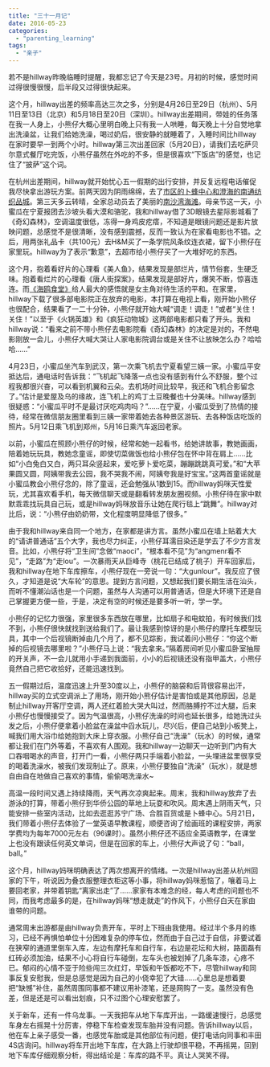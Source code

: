 ```yaml
---
title: "三十一月记"
date: 2016-05-23
categories: 
  - "parenting_learning"
tags: 
  - "亲子"
---
```


若不是hillway昨晚临睡时提醒，我都忘记了今天是23号。月初的时候，感觉时间过得很慢很慢，后半段又过得很快起来。

这个月，hillway出差的频率高达三次之多，分别是4月26日至29日（杭州）、5月11日至13日（北京）和5月18日至20日（深圳）。hillway出差期间，带娃的任务落在我一人身上，小熊仔大概心里明白晚上只有我一人哄睡，每天晚上十分自觉地拿出洗澡盆，让我们给她洗澡，喝过奶后，很安静的就睡着了，入睡时间比hillway在家时要早一到两个小时。hillway第三次出差回家（5月20日），请我们去吃萨贝尔意式餐厅吃完饭，小熊仔虽然在外吃的不多，但是很喜欢“下饭店”的感觉，也记住了“披萨”这个词。

在杭州出差期间，hillway就开始忧心五一假期的出行安排，并反复远程电话催促我尽快拿出游玩方案。前两天因为阴雨绵绵，去了[市区的卜蜂中心和澄海的南通纺织品城](http://www.jfsay.com/archives/1197.html)。第三天多云转晴，全家总动员去了美丽的[南沙湾海滩](http://www.jfsay.com/archives/1198.html)。母亲节这一天，小蜜瓜在宁夏报团去沙坡头看大漠和骆驼，我和hillway借了3D眼镜去星际影城看了《奇幻森林》，空调温度很低，冻得一身鸡皮疙瘩，不知道是眼镜问题还是影片放映问题，总感觉不是很清晰，没有感到震撼，反而一致认为在家看电影也不错。之后，用两张礼品卡（共100元）去H&M买了一条学院风条纹连衣裙，留下小熊仔在家里玩。hillway为了表示“歉意”，去超市给小熊仔买了一大堆好吃的东西。

这个月，抱着看好片的心理看《美人鱼》，结果发现是部烂片，情节俗套，生硬乏味。抱着看烂片的心理看《唐人街探案》，结果发现是部好片，爆笑不断，惊喜连连。而[《海鸥食堂》](http://www.jfsay.com/archives/1193.html)给人最大的感悟就是女主角对待生活的平和。在家里，hillway下载了很多部电影院正在放弃的电影，本打算在电视上看，刚开始小熊仔也很配合，结果看了一二十分钟，小熊仔就开始大喊“调走！调走！”或者“关住！关住！”以至于《火锅英雄》和《疯狂动物城》这两部电影都只看了开头。我和hillway说：“看来之前不带小熊仔去电影院看《奇幻森林》的决定是对的，不然电影刚放一会儿，小熊仔大喊大哭让人家电影院调台或是关住不让放映怎么办？哈哈哈……”

4月23日，小蜜瓜坐汽车到武汉，第一次乘飞机去宁夏看望三姨一家。小蜜瓜平安抵达后，通电话时告诉我：“飞机起飞降落一点也没有感到有什么不舒服，整个过程我都很兴奋，可以看到机翼和云朵。去机场时间比较早，我还和飞机合影留念了。”估计是爱屋及乌的缘故，连飞机上的鸡丁土豆晚餐也十分美味。hillway感到很疑惑：“小蜜瓜平时不是最讨厌吃鸡肉吗？”……在宁夏，小蜜瓜受到了热情的接待，经常在微信朋友圈里看到三姨一家带着她去各种景区游玩、去各种饭店吃饭的照片。5月12日乘飞机到郑州，5月16日乘汽车返回老家。

以前，小蜜瓜在照顾小熊仔的时候，经常和她一起看书，给她讲故事，教她画画，陪着她玩玩具，教她念童谣，即使切菜做饭也给小熊仔包在怀中背在肩上……比如“小白兔白又白，两只耳朵竖起来，爱吃萝卜爱吃菜，蹦蹦跳跳真可爱。”和“大苹果圆又圆，阿姨带我去公园，我不哭我不闹，阿姨夸我是好宝宝。”这两首童谣就是小蜜瓜教会小熊仔念的，除了童谣，还会勉强从1数到15。而hillway妈咪天性爱玩，尤其喜欢看手机，每天微信聊天或是翻看转发朋友圈视频。小熊仔待在家中默默乖乖找玩具自己玩，或是hillway妈咪放音乐让她在爬行毯上“跳舞”。hillway对比后，说：“小熊仔由奶奶带，文化程度明显降低了很多。”

由于我和hillway来自同一个地方，在家都是讲方言。虽然小蜜瓜在墙上贴着大大的“请讲普通话”五个大字，我也尽力纠正，小熊仔耳濡目染还是学去了不少方言发音。比如，小熊仔将“卫生间”念做“maoci”，“根本看不见”为“angmenr看不见”，“走路”为“走lou”。一次暴雨天从巨峰寺（桃花已结成了桃子）开车回家后，我和hillway在地下车库擦车，小熊仔现在一旁说一句：“大gunlour”。我反应了很久，才知道是说“大车轮”的意思。提到方言问题，又想起我们要长期生活在汕头，而听不懂潮汕话也是一个问题，虽然与人沟通可以用普通话，但是大环境下还是自己掌握更方便一些，于是，决定有空的时候还是要多听一听，学一学。

小熊仔的记忆力很强，家里很多东西放在哪里，比如扇子和电蚊拍，有时候我们找不到，小熊仔很快就找到送给我们了。最让我感到惊讶的是小熊仔的摩托车模型玩具，其中一个后视镜断掉由几个月了，都不见踪影，我试着问小熊仔：“你这个断掉的后视镜去哪里啦？”小熊仔马上说：“我去拿来。”隔着房间听见小蜜瓜卧室抽屉的开关声，不一会儿就用小手递到我面前，小小的后视镜还没有指甲盖大，小熊仔竟然自己把它收拾好，还能迅速找到。

五一假期过后，温度迅速上升至30度以上，小熊仔的脑袋和后背很容易出汗，hillway买的立式空调派上了用场，刚开始小熊仔估计是害怕或是其他原因，总是制止hillway开客厅空调，两人还红着脸大哭大叫过，然而胳膊拧不过大腿，后来小熊仔也慢慢接受了。因为气温很高，小熊仔洗澡的时间也延长很多，给她洗过头发之后，小熊仔便拿着小脸盆在澡盆中舀水玩儿，尽兴后，便自己站到小板凳上，喊我们用大浴巾给她抱到大床上穿衣服。小熊仔自己“洗澡”（玩水）的时候，通常都让我们在门外等着，不喜欢有人围观。我和hillway一边聊天一边听到门内有大口吞咽喝水的声音，打开门一看，小熊仔两只手端着小脸盆，一头埋进盆里很享受的喝着洗澡水，被我们发现制止了。原来，小熊仔要独自“洗澡”（玩水），就是想自由自在地做自己喜欢的事情，偷偷喝洗澡水~

高温一段时间又遇上持续降雨，天气再次凉爽起来。周末，我和hillway放弃了去游泳的打算，带着小熊仔到华侨公园的草地上玩耍和吹风。周末遇上阴雨天气，只能安排一些室内活动，比如去逛逛苏宁广场、合胜百货或是卜蜂中心。5月21日，我们带着小熊仔去体验了一堂英语早教课程，顺便咨询了绘画班的课程安排，两家学费均为每年7000元左右（96课时）。虽然小熊仔还不适应全英语教学，在课堂上也没有跟读任何英文单词，但是在回家的车上，小熊仔大声说了句：“ball，ball。”

这个月，hillway妈咪明确表达了两次想离开的情绪。一次是hillway出差从杭州回家的下午，听说因为叠衣服整理衣柜这等小事，将hillway妈咪惹恼了，嚷着马上要回老家，并带着钥匙“离家出走”了……家家有本难念的经，每人考虑的问题也不同，而我考虑最多的是，在hillway妈咪“想走就走”的作风下，小熊仔白天在家由谁带的问题。

通常周末出游都是由hillway负责开车，平时上下班由我使用。经过半个多月的练习，已经不再惧怕单位十分困难复杂的停车位，然而由于自己过于自信，非要试着在狭窄的通道里倒车入库，左边有摩托车和自行车，右边是花坛和大树，路面磊有红砖必须加油，结果不小心将自行车碰倒，左车头也被划掉了几条车漆，心疼不已。郁闷的心情不亚于险些闯三次红灯，早饭和午饭都吃不下，尽管hillway和同事反复安慰我，但是总感觉是因为自己的小侥幸犯了大错……心里总是想着要把“缺憾”补住，虽然周围同事都不建议用补漆笔，还是网购了一支。虽然没有色差，但是还是可以看出划痕，只不过图个心理安慰罢了。

关于新车，还有一件乌龙事。一天我把车从地下车库开出，一路缓速慢行，总感觉车身左右摇晃十分厉害，停稳下车检查发现车胎并没有问题。告诉hillway以后，他在车上亲子感受一番，也感觉车胎或是其他部位有问题，便打电话向同事和丰田4S店询问。hillway将车开出地下车库，在大路上行驶却很平稳，不再摇晃，回到地下车库仔细观察分析，得出结论是：车库的路不平。真让人哭笑不得。
